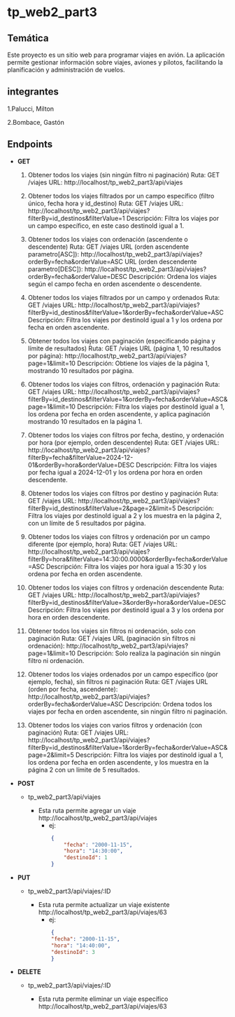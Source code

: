 # tp_web2_part3

## Temática

Este proyecto es un sitio web para programar viajes en avión. La aplicación permite gestionar información sobre viajes, aviones y pilotos, facilitando la planificación y administración de vuelos.

## integrantes

1.Palucci, Milton

2.Bombace, Gastón

## Endpoints

- __GET__

        
    1. Obtener todos los viajes (sin ningún filtro ni paginación)
        Ruta: GET /viajes
        URL:
        http://localhost/tp_web2_part3/api/viajes


    2. Obtener todos los viajes filtrados por un campo específico (filtro único, fecha hora y id_destino)
        Ruta: GET /viajes
        URL:
        http://localhost/tp_web2_part3/api/viajes?filterBy=id_destinos&filterValue=1
        Descripción: Filtra los viajes por un campo específico, en este caso destinoId igual a 1.


    3. Obtener todos los viajes con ordenación (ascendente o descendente)
        Ruta: GET /viajes
        URL (orden ascendente parametro[ASC]):
        http://localhost/tp_web2_part3/api/viajes?orderBy=fecha&orderValue=ASC
        URL (orden descendente parametro[DESC]):
        http://localhost/tp_web2_part3/api/viajes?orderBy=fecha&orderValue=DESC
        Descripción: Ordena los viajes según el campo fecha en orden ascendente o descendente.


    4. Obtener todos los viajes filtrados por un campo y ordenados
        Ruta: GET /viajes
        URL:
        http://localhost/tp_web2_part3/api/viajes?filterBy=id_destinos&filterValue=1&orderBy=fecha&orderValue=ASC
        Descripción: Filtra los viajes por destinoId igual a 1 y los ordena por fecha en orden ascendente.


    5. Obtener todos los viajes con paginación (especificando página y límite de resultados)
        Ruta: GET /viajes
        URL (página 1, 10 resultados por página):
        http://localhost/tp_web2_part3/api/viajes?page=1&limit=10
        Descripción: Obtiene los viajes de la página 1, mostrando 10 resultados por página.


    6. Obtener todos los viajes con filtros, ordenación y paginación
        Ruta: GET /viajes
        URL:
        http://localhost/tp_web2_part3/api/viajes?filterBy=id_destinos&filterValue=1&orderBy=fecha&orderValue=ASC&page=1&limit=10
        Descripción: Filtra los viajes por destinoId igual a 1, los ordena por fecha en orden ascendente, y aplica paginación mostrando 10 resultados en la página 1.


    7. Obtener todos los viajes con filtros por fecha, destino, y ordenación por hora (por ejemplo, orden descendente)
        Ruta: GET /viajes
        URL:
        http://localhost/tp_web2_part3/api/viajes?filterBy=fecha&filterValue=2024-12-01&orderBy=hora&orderValue=DESC
        Descripción: Filtra los viajes por fecha igual a 2024-12-01 y los ordena por hora en orden descendente.


    8. Obtener todos los viajes con filtros por destino y paginación
        Ruta: GET /viajes
        URL:
        http://localhost/tp_web2_part3/api/viajes?filterBy=id_destinos&filterValue=2&page=2&limit=5
        Descripción: Filtra los viajes por destinoId igual a 2 y los muestra en la página 2, con un límite de 5 resultados por página.


    9. Obtener todos los viajes con filtros y ordenación por un campo diferente (por ejemplo, hora)
        Ruta: GET /viajes
        URL:
        http://localhost/tp_web2_part3/api/viajes?filterBy=hora&filterValue=14:30:00.0000&orderBy=fecha&orderValue=ASC
        Descripción: Filtra los viajes por hora igual a 15:30 y los ordena por fecha en orden ascendente.


    10. Obtener todos los viajes con filtros y ordenación descendente
        Ruta: GET /viajes
        URL:
        http://localhost/tp_web2_part3/api/viajes?filterBy=id_destinos&filterValue=3&orderBy=hora&orderValue=DESC
        Descripción: Filtra los viajes por destinoId igual a 3 y los ordena por hora en orden descendente.


    11. Obtener todos los viajes sin filtros ni ordenación, solo con paginación
        Ruta: GET /viajes
        URL (paginación sin filtros ni ordenación):
        http://localhost/tp_web2_part3/api/viajes?page=1&limit=10
        Descripción: Solo realiza la paginación sin ningún filtro ni ordenación.


    12. Obtener todos los viajes ordenados por un campo específico (por ejemplo, fecha), sin filtros ni paginación
        Ruta: GET /viajes
        URL (orden por fecha, ascendente):
        http://localhost/tp_web2_part3/api/viajes?orderBy=fecha&orderValue=ASC
        Descripción: Ordena todos los viajes por fecha en orden ascendente, sin ningún filtro ni paginación.


    13. Obtener todos los viajes con varios filtros y ordenación (con paginación)
        Ruta: GET /viajes
        URL:
        http://localhost/tp_web2_part3/api/viajes?filterBy=id_destinos&filterValue=1&orderBy=fecha&orderValue=ASC&page=2&limit=5
        Descripción: Filtra los viajes por destinoId igual a 1, los ordena por fecha en orden ascendente, y los muestra en la página 2 con un límite de 5 resultados.
    


- __POST__

    - tp_web2_part3/api/viajes

        - Esta ruta permite agregar un viaje http://localhost/tp_web2_part3/api/viajes
            - ej:
            ```json
                {
                    "fecha": "2000-11-15",
                    "hora": "14:30:00",
                    "destinoId": 1
                }
            ```


- __PUT__

    - tp_web2_part3/api/viajes/:ID

        -  Esta ruta permite actualizar un viaje existente http://localhost/tp_web2_part3/api/viajes/63
            - ej:
            ```json
                {
                "fecha": "2000-11-15",
                "hora": "14:40:00",
                "destinoId": 3
                }
            ```


- __DELETE__

    - tp_web2_part3/api/viajes/:ID

        - Esta ruta permite eliminar un viaje específico http://localhost/tp_web2_part3/api/viajes/63